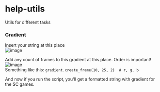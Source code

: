 # help-utils
Utils for different tasks

### Gradient
Insert your string at this place <br>
![image](https://user-images.githubusercontent.com/54549682/110026921-61611d00-7d42-11eb-89e9-c675d84061a0.png)

Add any count of frames to this gradient at this place. Order is important!<br> 
![image](https://user-images.githubusercontent.com/54549682/110026991-78a00a80-7d42-11eb-8258-6c55095a49e3.png) <br>
Something like this: `gradient.create_frame(10, 25, 2)  # r, g, b` <br>

And now if you run the script, you'll get a formatted string with gradient for the SC games.
